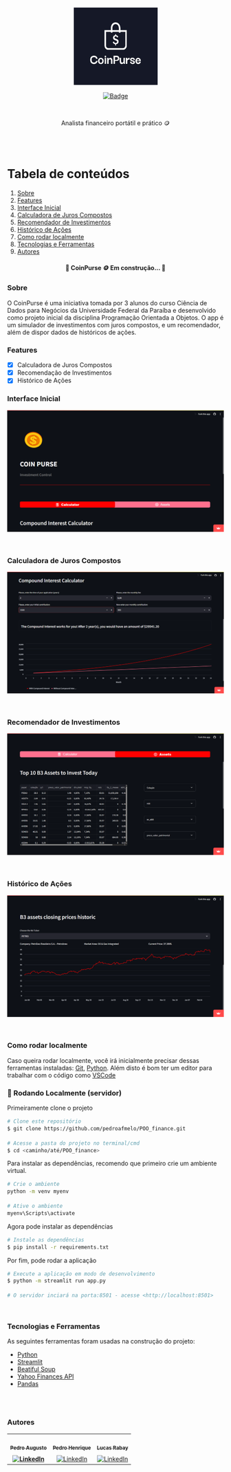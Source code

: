 <p align="center">
  <a>
    <img src="img/logo.jpg" height="180" width="195" alt="CoinPurse" />
  </a>
</p>

<p align="center">
  <a href="https://coinpurse.streamlit.app/">
    <img src="https://img.shields.io/static/v1?label=streamlit&message=app&color=7159c1&style=for-the-badge&logo=streamlit" alt="Badge">
  </a>
</p>

<br>
<p align="center">Analista financeiro portátil e prático 🪙</p>
<br>
<br>

Tabela de conteúdos
=================
1. [Sobre](#sobre)
2. [Features](#features)
3. [Interface Inicial](#interface-inicial)
4. [Calculadora de Juros Compostos](#calculadora-de-juros-compostos)
5. [Recomendador de Investimentos](#recomendador-de-investimentos)
6. [Histórico de Ações](#histórico-de-ações)
7. [Como rodar localmente](#como-rodar-localmente)
8. [Tecnologias e Ferramentas](#tecnologias-e-ferramentas)
9. [Autores](#autores)

<h4 align="center"> 
	🚧  CoinPurse 🪙 Em construção...  🚧
</h4>

### Sobre <a name="sobre"></a>

O CoinPurse é uma iniciativa tomada por 3 alunos do curso Ciência de Dados para Negócios da Universidade Federal da Paraíba e desenvolvido como projeto inicial da disciplina Programação Orientada a Objetos. O app é um simulador de investimentos com juros compostos, e um recomendador, além de dispor dados de históricos de ações.

### Features

- [x] Calculadora de Juros Compostos
- [x] Recomendação de Investimentos
- [x] Histórico de Ações

### Interface Inicial

<p align="center">
  <a>
    <img src="img/interface.png"  alt="Interface" />
  </a>
</p>
<br>

### Calculadora de Juros Compostos
<p align="center">
  <a>
     <img src="img/simulacao.png"></img>
  </a>
</p>
<br>

### Recomendador de Investimentos
<p align="center">
  <a>
    <img src="img/tabela.png"  alt="Interface" />
  </a>
</p>
<br>

### Histórico de Ações
<p align="center">
  <a>
    <img src="img/historico.png"></img>
  </a>
</p>
<br>

### Como rodar localmente

Caso queira rodar localmente, você irá inicialmente precisar dessas ferramentas instaladas:
[Git](https://git-scm.com), [Python](https://www.python.org/downloads/). 
Além disto é bom ter um editor para trabalhar com o código como [VSCode](https://code.visualstudio.com/)

### 🎲 Rodando Localmente (servidor)

Primeiramente clone o projeto
```bash
# Clone este repositório
$ git clone https://github.com/pedroafmelo/POO_finance.git

# Acesse a pasta do projeto no terminal/cmd
$ cd <caminho/até/POO_finance>
````

Para instalar as dependências, recomendo que primeiro crie um ambiente virtual.
````bash
# Crie o ambiente
python -m venv myenv

# Ative o ambiente
myenv\Scripts\activate
````

Agora pode instalar as dependências
````bash
# Instale as dependências
$ pip install -r requirements.txt
````

Por fim, pode rodar a aplicação
````bash
# Execute a aplicação em modo de desenvolvimento
$ python -m streamlit run app.py

# O servidor inciará na porta:8501 - acesse <http://localhost:8501>
````
<br>

### Tecnologias e Ferramentas

As seguintes ferramentas foram usadas na construção do projeto:

- [Python](https://www.python.org/)
- [Streamlit](https://streamlit.io/)
- [Beatiful Soup](https://beautiful-soup-4.readthedocs.io/en/latest/)
- [Yahoo Finances API](https://pypi.org/project/yfinance/)
- [Pandas](https://pandas.pydata.org/)
<br>
<br>


### Autores

<table>
  <tr>
    <td align="center">
  <a href="https://github.com/pedroafmelo">
    <img style="border-radius: 50%;" src="https://avatars.githubusercontent.com/u/141172256?s=48&v=4" width="100px;" alt=""/>
    <br />
    <sub><b>Pedro Augusto</b></sub>
  </a>
  <br/>
  <b>
  <a href="https://www.linkedin.com/in/pedroafmelo?utm_source=share&utm_campaign=share_via&utm_content=profile&utm_medium=android_app" target="_blank" >
    <img src="https://img.shields.io/badge/linkedin-%230077B5.svg?style=for-the-badge&logo=linkedin&logoColor=white" alt="LinkedIn" style="padding-top: 10px;">
  </a>
    <td align="center">
  <a href="https://github.com/ricktherunner">
    <img style="border-radius: 50%;" src="https://avatars.githubusercontent.com/u/139015105?v=4" width="100px;" alt=""/>
    <br />
    <sub><b>Pedro Henrique</b></sub>
  </a>
  <br />
  <a href="https://www.linkedin.com/in/pedrohmv" target="_blank">
    <img src="https://img.shields.io/badge/linkedin-%230077B5.svg?style=for-the-badge&logo=linkedin&logoColor=white" alt="LinkedIn" style="padding-top: 10px;">
  </a>
</td>
    <td align="center">
  <a href="https://github.com/lucasrabay">
    <img style="border-radius: 50%;" src="https://avatars.githubusercontent.com/u/140542061?v=4" width="100px;" alt=""/>
    <br />
    <sub><b>Lucas Rabay</b></sub>
  </a>
  <br />
  <a href="https://www.linkedin.com/in/lucas-rabay-butcher?utm_source=share&utm_campaign=share_via&utm_content=profile&utm_medium=android_app" target="_blank">
    <img src="https://img.shields.io/badge/linkedin-%230077B5.svg?style=for-the-badge&logo=linkedin&logoColor=white" alt="LinkedIn" style="padding-top: 10px;">
  </a>
</td>

</table>

